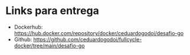 # Links para entrega

- Dockerhub: https://hub.docker.com/repository/docker/ceduardogodoi/desafio-go
- Github: https://github.com/ceduardogodoi/fullcycle-docker/tree/main/desafio-go
